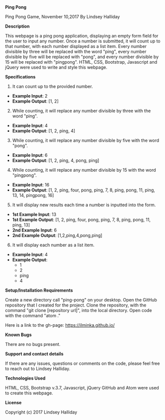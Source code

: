 **Ping Pong**

Ping Pong Game, November 10,2017
By Lindsey Halliday

**Description**

This webpage is a ping pong application, displaying an empty form field for the user to input any number. Once a number is submitted, it will count up to that number, with each number displayed as a list item. Every number divisible by three will be replaced with the word "ping", every number divisible by five will be replaced with "pong", and every number divisible by 15 will be replaced with "pingpong". HTML, CSS, Bootstrap, Javascript and jQuery were used to write and style this webpage.

**Specifications**

1. It can count up to the provided number.
  - **Example Input**: 2
  - **Example Output**: [1, 2]

2. While counting, it will replace any number divisible by three with the word "ping".
  - **Example Input**: 4
  - **Example Output**: [1, 2, ping, 4]

3. While counting, it will replace any number divisible by five with the word "pong".
  - **Example Input**: 6
  - **Example Output**: [1, 2, ping, 4, pong, ping]

4. While counting, it will replace any number divisible by 15 with the word "pingpong".
  - **Example Input**: 16
  - **Example Output**: [1, 2, ping, four, pong, ping, 7, 8, ping, pong, 11, ping, 13, 14, pingpong, 16]

5. It will display new results each time a number is inputted into the form.
  - **1st Example Input**: 13
  - **1st Example Output**: [1, 2, ping, four, pong, ping, 7, 8, ping, pong, 11, ping, 13]
  - **2nd Example Input**: 6
  - **2nd Example Output**: [1,2,ping,4,pong,ping]

6. It will display each number as a list item.
  - **Example Input**: 4
  - **Example Output**:
    - 1
    - 2
    - ping
    - 4

**Setup/Installation Requirements**

Create a new directory call "ping-pong" on your desktop. Open the GitHub repository that I created for the project. Clone the repository, with the command "git clone [repository url]", into the local directory. Open code with the command "atom ."

Here is a link to the gh-page: https://ilminka.github.io/

**Known Bugs**

There are no bugs present.

**Support and contact details**

If there are any issues, questions or comments on the code, please feel free to reach out to Lindsey Halliday.

**Technologies Used**

HTML, CSS, Bootstrap v.3.7, Javascript, jQuery GitHub and Atom were used to create this webpage.

**License**

Copyright (c) 2017 Lindsey Halliday
